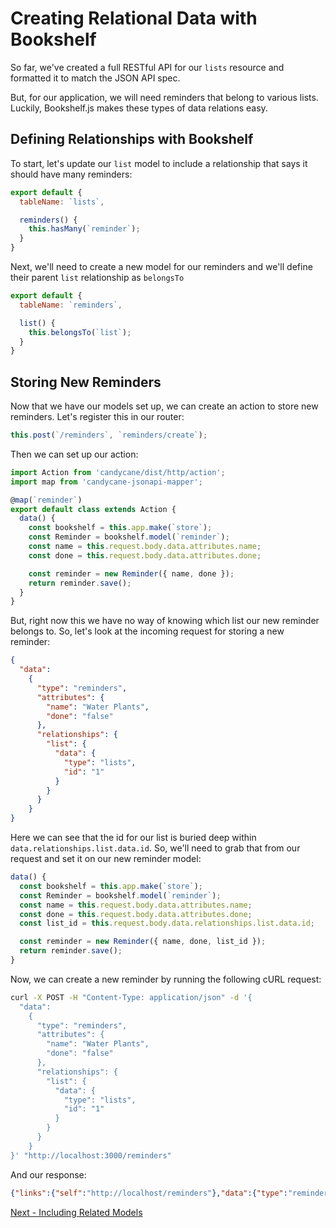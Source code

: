 # Creating Relational Data with Bookshelf

So far, we've created a full RESTful API for our `lists` resource and formatted it to match the JSON API spec.

But, for our application, we will need reminders that belong to various lists.
Luckily, Bookshelf.js makes these types of data relations easy.

## Defining Relationships with Bookshelf

To start, let's update our `list` model to include a relationship that says it should have many reminders:

```js
export default {
  tableName: `lists`,

  reminders() {
    this.hasMany(`reminder`);
  }
}
```

Next, we'll need to create a new model for our reminders and we'll define their parent `list` relationship as `belongsTo`

```js
export default {
  tableName: `reminders`,

  list() {
    this.belongsTo(`list`);
  }
}
```

## Storing New Reminders

Now that we have our models set up, we can create an action to store new reminders.
Let's register this in our router:

```js
this.post(`/reminders`, `reminders/create`);
```

Then we can set up our action:

```js
import Action from 'candycane/dist/http/action';
import map from 'candycane-jsonapi-mapper';

@map(`reminder`)
export default class extends Action {
  data() {
    const bookshelf = this.app.make(`store`);
    const Reminder = bookshelf.model(`reminder`);
    const name = this.request.body.data.attributes.name;
    const done = this.request.body.data.attributes.done;

    const reminder = new Reminder({ name, done });
    return reminder.save();
  }
}
```

But, right now this we have no way of knowing which list our new reminder belongs to.
So, let's look at the incoming request for storing a new reminder:

```json
{
  "data":
    {
      "type": "reminders",
      "attributes": {
        "name": "Water Plants",
        "done": "false"
      },
      "relationships": {
        "list": {
          "data": {
            "type": "lists",
            "id": "1"
          }
        }
      }
    }
}
```

Here we can see that the id for our list is buried deep within `data.relationships.list.data.id`.
So, we'll need to grab that from our request and set it on our new reminder model:

```js
data() {
  const bookshelf = this.app.make(`store`);
  const Reminder = bookshelf.model(`reminder`);
  const name = this.request.body.data.attributes.name;
  const done = this.request.body.data.attributes.done;
  const list_id = this.request.body.data.relationships.list.data.id;

  const reminder = new Reminder({ name, done, list_id });
  return reminder.save();
}
```

Now, we can create a new reminder by running the following cURL request:

```bash
curl -X POST -H "Content-Type: application/json" -d '{
  "data":
    {
      "type": "reminders",
      "attributes": {
        "name": "Water Plants",
        "done": "false"
      },
      "relationships": {
        "list": {
          "data": {
            "type": "lists",
            "id": "1"
          }
        }
      }
    }
}' "http://localhost:3000/reminders"
```

And our response:

```json
{"links":{"self":"http://localhost/reminders"},"data":{"type":"reminders","id":"1","attributes":{"name":"Water Plants","done":"false"},"links":{"self":"http://localhost/reminders/1"}}}
```

[Next - Including Related Models](./related-models.md)
